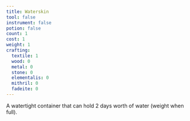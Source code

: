 ```yaml
---
title: Waterskin
tool: false
instrument: false
potion: false
count: 1
cost: 1
weight: 1
crafting:
  textile: 1
  wood: 0
  metal: 0
  stone: 0
  elementalis: 0
  mithril: 0
  fadeite: 0
---
```


A watertight container that can hold 2 days worth of water (weight when full).
